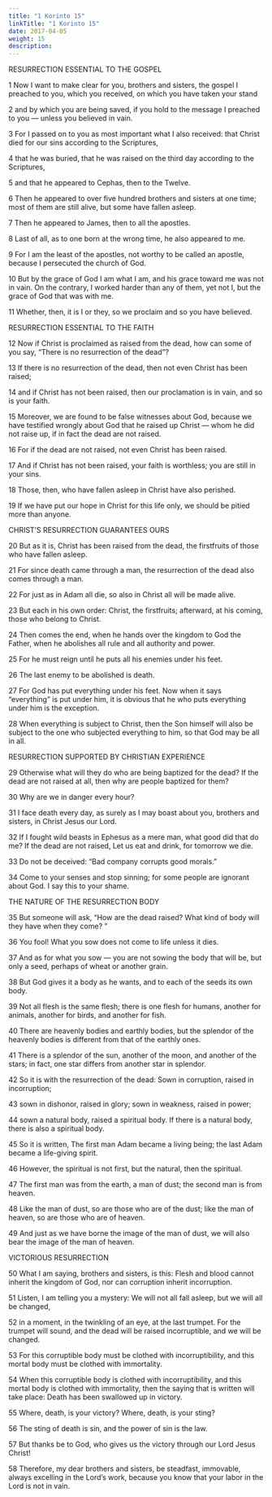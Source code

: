 ```yaml
---
title: "1 Korinto 15"
linkTitle: "1 Korinto 15"
date: 2017-04-05
weight: 15
description:
---
```


RESURRECTION ESSENTIAL TO THE GOSPEL

1 Now I want to make clear for you, brothers and sisters, the gospel I preached to you, which you received, on which you have taken your stand

2 and by which you are being saved, if you hold to the message I preached to you ​— ​unless you believed in vain.

3 For I passed on to you as most important what I also received: that Christ died for our sins according to the Scriptures,

4 that he was buried, that he was raised on the third day according to the Scriptures,

5 and that he appeared to Cephas, then to the Twelve.

6 Then he appeared to over five hundred brothers and sisters at one time; most of them are still alive, but some have fallen asleep.

7 Then he appeared to James, then to all the apostles.

8 Last of all, as to one born at the wrong time, he also appeared to me.

9 For I am the least of the apostles, not worthy to be called an apostle, because I persecuted the church of God.

10 But by the grace of God I am what I am, and his grace toward me was not in vain. On the contrary, I worked harder than any of them, yet not I, but the grace of God that was with me.

11 Whether, then, it is I or they, so we proclaim and so you have believed.

RESURRECTION ESSENTIAL TO THE FAITH

12 Now if Christ is proclaimed as raised from the dead, how can some of you say, “There is no resurrection of the dead”?

13 If there is no resurrection of the dead, then not even Christ has been raised;

14 and if Christ has not been raised, then our proclamation is in vain, and so is your faith.

15 Moreover, we are found to be false witnesses about God, because we have testified wrongly about God that he raised up Christ ​— ​whom he did not raise up, if in fact the dead are not raised.

16 For if the dead are not raised, not even Christ has been raised.

17 And if Christ has not been raised, your faith is worthless; you are still in your sins.

18 Those, then, who have fallen asleep in Christ have also perished.

19 If we have put our hope in Christ for this life only, we should be pitied more than anyone.

CHRIST’S RESURRECTION GUARANTEES OURS

20 But as it is, Christ has been raised from the dead, the firstfruits of those who have fallen asleep.

21 For since death came through a man, the resurrection of the dead also comes through a man.

22 For just as in Adam all die, so also in Christ all will be made alive.

23 But each in his own order: Christ, the firstfruits; afterward, at his coming, those who belong to Christ.

24 Then comes the end, when he hands over the kingdom to God the Father, when he abolishes all rule and all authority and power.

25 For he must reign until he puts all his enemies under his feet.

26 The last enemy to be abolished is death.

27 For God has put everything under his feet. Now when it says “everything” is put under him, it is obvious that he who puts everything under him is the exception.

28 When everything is subject to Christ, then the Son himself will also be subject to the one who subjected everything to him, so that God may be all in all.

RESURRECTION SUPPORTED BY CHRISTIAN EXPERIENCE

29 Otherwise what will they do who are being baptized for the dead? If the dead are not raised at all, then why are people baptized for them?

30 Why are we in danger every hour?

31 I face death every day, as surely as I may boast about you, brothers and sisters, in Christ Jesus our Lord.

32 If I fought wild beasts in Ephesus as a mere man, what good did that do me? If the dead are not raised, Let us eat and drink, for tomorrow we die.

33 Do not be deceived: “Bad company corrupts good morals.”

34 Come to your senses and stop sinning; for some people are ignorant about God. I say this to your shame.

THE NATURE OF THE RESURRECTION BODY

35 But someone will ask, “How are the dead raised? What kind of body will they have when they come? ”

36 You fool! What you sow does not come to life unless it dies.

37 And as for what you sow ​— ​you are not sowing the body that will be, but only a seed, perhaps of wheat or another grain.

38 But God gives it a body as he wants, and to each of the seeds its own body.

39 Not all flesh is the same flesh; there is one flesh for humans, another for animals, another for birds, and another for fish.

40 There are heavenly bodies and earthly bodies, but the splendor of the heavenly bodies is different from that of the earthly ones.

41 There is a splendor of the sun, another of the moon, and another of the stars; in fact, one star differs from another star in splendor.

42 So it is with the resurrection of the dead: Sown in corruption, raised in incorruption;

43 sown in dishonor, raised in glory; sown in weakness, raised in power;

44 sown a natural body, raised a spiritual body. If there is a natural body, there is also a spiritual body.

45 So it is written, The first man Adam became a living being; the last Adam became a life-giving spirit.

46 However, the spiritual is not first, but the natural, then the spiritual.

47 The first man was from the earth, a man of dust; the second man is from heaven.

48 Like the man of dust, so are those who are of the dust; like the man of heaven, so are those who are of heaven.

49 And just as we have borne the image of the man of dust, we will also bear the image of the man of heaven.

VICTORIOUS RESURRECTION

50 What I am saying, brothers and sisters, is this: Flesh and blood cannot inherit the kingdom of God, nor can corruption inherit incorruption.

51 Listen, I am telling you a mystery: We will not all fall asleep, but we will all be changed,

52 in a moment, in the twinkling of an eye, at the last trumpet. For the trumpet will sound, and the dead will be raised incorruptible, and we will be changed.

53 For this corruptible body must be clothed with incorruptibility, and this mortal body must be clothed with immortality.

54 When this corruptible body is clothed with incorruptibility, and this mortal body is clothed with immortality, then the saying that is written will take place:
  Death has been swallowed up in victory.

55 Where, death, is your victory?
  Where, death, is your sting?

56 The sting of death is sin, and the power of sin is the law.

57 But thanks be to God, who gives us the victory through our Lord Jesus Christ!

58 Therefore, my dear brothers and sisters, be steadfast, immovable, always excelling in the Lord’s work, because you know that your labor in the Lord is not in vain.
